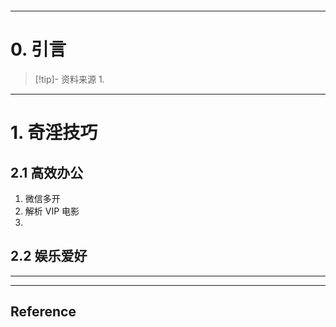 ```table-of-contents
```
---
# 0. 引言
> [!tip]- 资料来源
> 1. 

----
# 1. 奇淫技巧 
## 2.1 高效办公 
1. 微信多开 
2. 解析 VIP 电影 
3. 


## 2.2 娱乐爱好 





---
---
## Reference 



